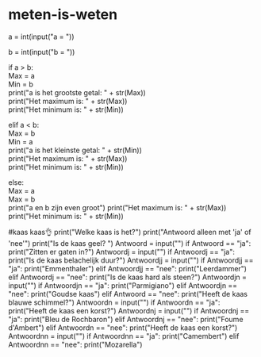 # meten-is-weten
a = int(input("a = ")) 

b = int(input("b = ")) 

if a > b:      
    Max = a    
    Min = b     
    print("a is het grootste getal: " + str(Max))     
    print("Het maximum is: " + str(Max))     
    print("Het minimum is: " + str(Min))  

elif a < b:     
    Max = b     
    Min = a     
    print("a is het kleinste getal: " + str(Min))     
    print("Het maximum is: " + str(Max))     
    print("Het minimum is: " + str(Min)) 

else:     
    Max = a     
    Max = b     
    print("a en b zijn even groot")     print("Het maximum is: " + str(Max))    
    print("Het minimum is: " + str(Min))


#kaas kaas👌
print("Welke kaas is het?")
print("Antwoord alleen met 'ja' of 'nee'")
print("Is de kaas geel? ")
Antwoord = input("")
if Antwoord == "ja":
    print("Zitten er gaten in?")
    Antwoordj = input("")
    if Antwoordj == "ja":
        print("Is de kaas belachelijk duur?")
        Antwoordjj = input("")
        if Antwoordjj == "ja":
            print("Emmenthaler")
        elif Antwoordjj == "nee":
            print("Leerdammer")
    elif Antwoordj == "nee":
        print("Is de kaas hard als steen?")
        Antwoordjn = input("")
        if Antwoordjn == "ja":
            print("Parmigiano")
        elif Antwoordjn == "nee":
            print("Goudse kaas")
elif Antwoord == "nee":
    print("Heeft de kaas blauwe schimmel?")
    Antwoordn = input("")
    if Antwoordn == "ja":
        print("Heeft de kaas een korst?")
        Antwoordnj = input("")
        if Antwoordnj == "ja":
            print("Bleu de Rochbaron")
        elif Antwoordnj == "nee":
            print("Foume d'Ambert")
    elif Antwoordn == "nee":
        print("Heeft de kaas een korst?")
        Antwoordnn = input("")
        if Antwoordnn == "ja":
            print("Camembert")
        elif Antwoordnn == "nee":
            print("Mozarella")     
